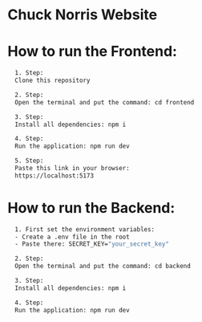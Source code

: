 # Chuck Norris Website

# How to run the Frontend:

```bash
  1. Step:
  Clone this repository
```
```bash
  2. Step:
  Open the terminal and put the command: cd frontend
```
```bash
  3. Step:
  Install all dependencies: npm i
```
```bash
  4. Step:
  Run the application: npm run dev
```
```bash
  5. Step:
  Paste this link in your browser:
  https://localhost:5173
```

# How to run the Backend:

```bash
  1. First set the environment variables:
  - Create a .env file in the root
  - Paste there: SECRET_KEY="your_secret_key"
```
```bash
  2. Step:
  Open the terminal and put the command: cd backend
```
```bash
  3. Step:
  Install all dependencies: npm i
```
```bash
  4. Step:
  Run the application: npm run dev
```